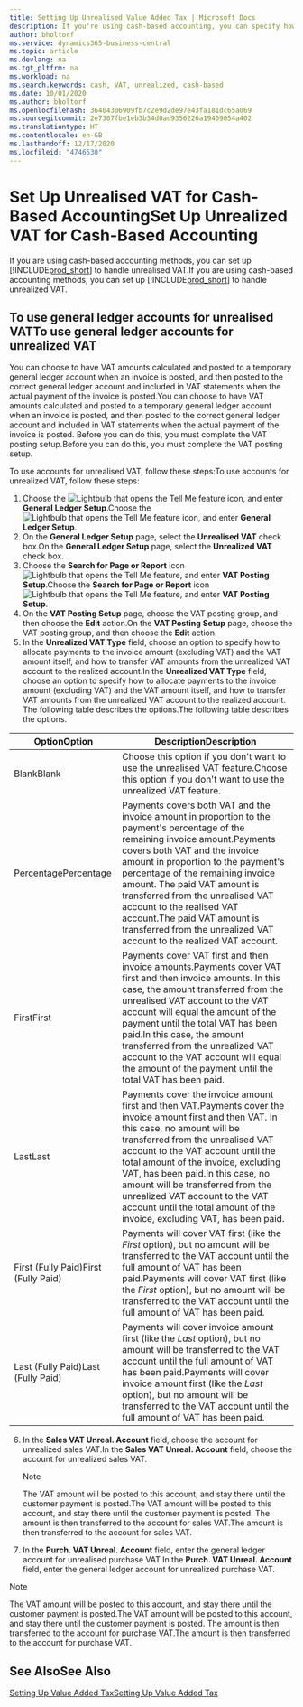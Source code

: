 ```yaml
---
title: Setting Up Unrealised Value Added Tax | Microsoft Docs
description: If you're using cash-based accounting, you can specify how to handle unrealised VAT for sales and purchases.
author: bholtorf
ms.service: dynamics365-business-central
ms.topic: article
ms.devlang: na
ms.tgt_pltfrm: na
ms.workload: na
ms.search.keywords: cash, VAT, unrealized, cash-based
ms.date: 10/01/2020
ms.author: bholtorf
ms.openlocfilehash: 36404306909fb7c2e9d2de97e43fa181dc65a069
ms.sourcegitcommit: 2e7307fbe1eb3b34d0ad9356226a19409054a402
ms.translationtype: HT
ms.contentlocale: en-GB
ms.lasthandoff: 12/17/2020
ms.locfileid: "4746530"
---
```

# <a name="set-up-unrealized-vat-for-cash-based-accounting"></a><span data-ttu-id="6530b-103">Set Up Unrealised VAT for Cash-Based Accounting</span><span class="sxs-lookup"><span data-stu-id="6530b-103">Set Up Unrealized VAT for Cash-Based Accounting</span></span>
<span data-ttu-id="6530b-104">If you are using cash-based accounting methods, you can set up [!INCLUDE[prod_short](includes/prod_short.md)] to handle unrealised VAT.</span><span class="sxs-lookup"><span data-stu-id="6530b-104">If you are using cash-based accounting methods, you can set up [!INCLUDE[prod_short](includes/prod_short.md)] to handle unrealized VAT.</span></span>

## <a name="to-use-general-ledger-accounts-for-unrealized-vat"></a><span data-ttu-id="6530b-105">To use general ledger accounts for unrealised VAT</span><span class="sxs-lookup"><span data-stu-id="6530b-105">To use general ledger accounts for unrealized VAT</span></span>
<span data-ttu-id="6530b-106">You can choose to have VAT amounts calculated and posted to a temporary general ledger account when an invoice is posted, and then posted to the correct general ledger account and included in VAT statements when the actual payment of the invoice is posted.</span><span class="sxs-lookup"><span data-stu-id="6530b-106">You can choose to have VAT amounts calculated and posted to a temporary general ledger account when an invoice is posted, and then posted to the correct general ledger account and included in VAT statements when the actual payment of the invoice is posted.</span></span> <span data-ttu-id="6530b-107">Before you can do this, you must complete the VAT posting setup.</span><span class="sxs-lookup"><span data-stu-id="6530b-107">Before you can do this, you must complete the VAT posting setup.</span></span>

<span data-ttu-id="6530b-108">To use accounts for unrealised VAT, follow these steps:</span><span class="sxs-lookup"><span data-stu-id="6530b-108">To use accounts for unrealized VAT, follow these steps:</span></span>
1. <span data-ttu-id="6530b-109">Choose the ![Lightbulb that opens the Tell Me feature](media/ui-search/search_small.png "Tell me what you want to do") icon, and enter **General Ledger Setup**.</span><span class="sxs-lookup"><span data-stu-id="6530b-109">Choose the ![Lightbulb that opens the Tell Me feature](media/ui-search/search_small.png "Tell me what you want to do") icon, and enter **General Ledger Setup**.</span></span>
2. <span data-ttu-id="6530b-110">On the **General Ledger Setup** page, select the **Unrealised VAT** check box.</span><span class="sxs-lookup"><span data-stu-id="6530b-110">On the **General Ledger Setup** page, select the **Unrealized VAT** check box.</span></span>
3. <span data-ttu-id="6530b-111">Choose the **Search for Page or Report** icon ![Lightbulb that opens the Tell Me feature](media/ui-search/search_small.png "Tell me what you want to do"), and enter **VAT Posting Setup**.</span><span class="sxs-lookup"><span data-stu-id="6530b-111">Choose the **Search for Page or Report** icon ![Lightbulb that opens the Tell Me feature](media/ui-search/search_small.png "Tell me what you want to do"), and enter **VAT Posting Setup**.</span></span>
4. <span data-ttu-id="6530b-112">On the **VAT Posting Setup** page, choose the VAT posting group, and then choose the **Edit** action.</span><span class="sxs-lookup"><span data-stu-id="6530b-112">On the **VAT Posting Setup** page, choose the VAT posting group, and then choose the **Edit** action.</span></span>
5. <span data-ttu-id="6530b-113">In the **Unrealized VAT Type** field, choose an option to specify how to allocate payments to the invoice amount (excluding VAT) and the VAT amount itself, and how to transfer VAT amounts from the unrealized VAT account to the realized account.</span><span class="sxs-lookup"><span data-stu-id="6530b-113">In the **Unrealized VAT Type** field, choose an option to specify how to allocate payments to the invoice amount (excluding VAT) and the VAT amount itself, and how to transfer VAT amounts from the unrealized VAT account to the realized account.</span></span> <span data-ttu-id="6530b-114">The following table describes the options.</span><span class="sxs-lookup"><span data-stu-id="6530b-114">The following table describes the options.</span></span>

| <span data-ttu-id="6530b-115">Option</span><span class="sxs-lookup"><span data-stu-id="6530b-115">Option</span></span> | <span data-ttu-id="6530b-116">Description</span><span class="sxs-lookup"><span data-stu-id="6530b-116">Description</span></span> |
| --- | --- |
| <span data-ttu-id="6530b-117">Blank</span><span class="sxs-lookup"><span data-stu-id="6530b-117">Blank</span></span> | <span data-ttu-id="6530b-118">Choose this option if you don't want to use the unrealised VAT feature.</span><span class="sxs-lookup"><span data-stu-id="6530b-118">Choose this option if you don't want to use the unrealized VAT feature.</span></span> |
| <span data-ttu-id="6530b-119">Percentage</span><span class="sxs-lookup"><span data-stu-id="6530b-119">Percentage</span></span> | <span data-ttu-id="6530b-120">Payments covers both VAT and the invoice amount in proportion to the payment's percentage of the remaining invoice amount.</span><span class="sxs-lookup"><span data-stu-id="6530b-120">Payments covers both VAT and the invoice amount in proportion to the payment's percentage of the remaining invoice amount.</span></span> <span data-ttu-id="6530b-121">The paid VAT amount is transferred from the unrealised VAT account to the realised VAT account.</span><span class="sxs-lookup"><span data-stu-id="6530b-121">The paid VAT amount is transferred from the unrealized VAT account to the realized VAT account.</span></span> |
| <span data-ttu-id="6530b-122">First</span><span class="sxs-lookup"><span data-stu-id="6530b-122">First</span></span> | <span data-ttu-id="6530b-123">Payments cover VAT first and then invoice amounts.</span><span class="sxs-lookup"><span data-stu-id="6530b-123">Payments cover VAT first and then invoice amounts.</span></span> <span data-ttu-id="6530b-124">In this case, the amount transferred from the unrealised VAT account to the VAT account will equal the amount of the payment until the total VAT has been paid.</span><span class="sxs-lookup"><span data-stu-id="6530b-124">In this case, the amount transferred from the unrealized VAT account to the VAT account will equal the amount of the payment until the total VAT has been paid.</span></span> |
| <span data-ttu-id="6530b-125">Last</span><span class="sxs-lookup"><span data-stu-id="6530b-125">Last</span></span> | <span data-ttu-id="6530b-126">Payments cover the invoice amount first and then VAT.</span><span class="sxs-lookup"><span data-stu-id="6530b-126">Payments cover the invoice amount first and then VAT.</span></span> <span data-ttu-id="6530b-127">In this case, no amount will be transferred from the unrealised VAT account to the VAT account until the total amount of the invoice, excluding VAT, has been paid.</span><span class="sxs-lookup"><span data-stu-id="6530b-127">In this case, no amount will be transferred from the unrealized VAT account to the VAT account until the total amount of the invoice, excluding VAT, has been paid.</span></span> |
| <span data-ttu-id="6530b-128">First (Fully Paid)</span><span class="sxs-lookup"><span data-stu-id="6530b-128">First (Fully Paid)</span></span> | <span data-ttu-id="6530b-129">Payments will cover VAT first (like the _First_ option), but no amount will be transferred to the VAT account until the full amount of VAT has been paid.</span><span class="sxs-lookup"><span data-stu-id="6530b-129">Payments will cover VAT first (like the _First_ option), but no amount will be transferred to the VAT account until the full amount of VAT has been paid.</span></span> |
| <span data-ttu-id="6530b-130">Last (Fully Paid)</span><span class="sxs-lookup"><span data-stu-id="6530b-130">Last (Fully Paid)</span></span> | <span data-ttu-id="6530b-131">Payments will cover invoice amount first (like the _Last_ option), but no amount will be transferred to the VAT account until the full amount of VAT has been paid.</span><span class="sxs-lookup"><span data-stu-id="6530b-131">Payments will cover invoice amount first (like the _Last_ option), but no amount will be transferred to the VAT account until the full amount of VAT has been paid.</span></span> |

6. <span data-ttu-id="6530b-132">In the **Sales VAT Unreal. Account** field, choose the account for unrealized sales VAT.</span><span class="sxs-lookup"><span data-stu-id="6530b-132">In the **Sales VAT Unreal. Account** field, choose the account for unrealized sales VAT.</span></span>

    > [!NOTE]  
    > <span data-ttu-id="6530b-133">The VAT amount will be posted to this account, and stay there until the customer payment is posted.</span><span class="sxs-lookup"><span data-stu-id="6530b-133">The VAT amount will be posted to this account, and stay there until the customer payment is posted.</span></span> <span data-ttu-id="6530b-134">The amount is then transferred to the account for sales VAT.</span><span class="sxs-lookup"><span data-stu-id="6530b-134">The amount is then transferred to the account for sales VAT.</span></span>
7. <span data-ttu-id="6530b-135">In the **Purch. VAT Unreal. Account** field, enter the general ledger account for unrealised purchase VAT.</span><span class="sxs-lookup"><span data-stu-id="6530b-135">In the **Purch. VAT Unreal. Account** field, enter the general ledger account for unrealized purchase VAT.</span></span>

> [!NOTE]  
> <span data-ttu-id="6530b-136">The VAT amount will be posted to this account, and stay there until the customer payment is posted.</span><span class="sxs-lookup"><span data-stu-id="6530b-136">The VAT amount will be posted to this account, and stay there until the customer payment is posted.</span></span> <span data-ttu-id="6530b-137">The amount is then transferred to the account for purchase VAT.</span><span class="sxs-lookup"><span data-stu-id="6530b-137">The amount is then transferred to the account for purchase VAT.</span></span>

## <a name="see-also"></a><span data-ttu-id="6530b-138">See Also</span><span class="sxs-lookup"><span data-stu-id="6530b-138">See Also</span></span>
[<span data-ttu-id="6530b-139">Setting Up Value Added Tax</span><span class="sxs-lookup"><span data-stu-id="6530b-139">Setting Up Value Added Tax</span></span>](finance-setup-vat.md)
